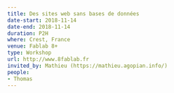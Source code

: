 ```yaml
---
title: Des sites web sans bases de données
date-start: 2018-11-14
date-end: 2018-11-14
duration: P2H
where: Crest, France
venue: Fablab 8+
type: Workshop
url: http://www.8fablab.fr
invited_by: Mathieu (https://mathieu.agopian.info/)
people:
- Thomas
---
```

